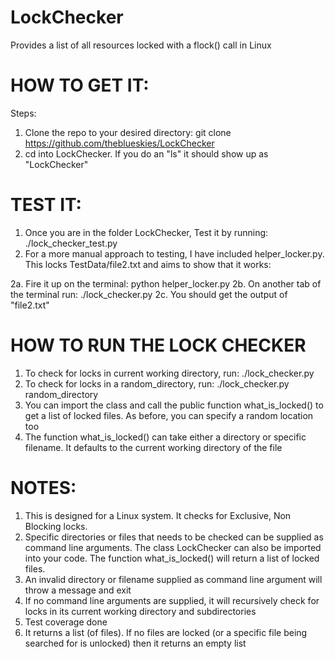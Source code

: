 # LockChecker
Provides a list of all resources locked with a flock() call in Linux


HOW TO GET IT:
====================================================================================
Steps:
1. Clone the repo to your desired directory: git clone https://github.com/theblueskies/LockChecker
2. cd into LockChecker. If you do an "ls" it should show up as "LockChecker"


TEST IT:
====================================================================================
1. Once you are in the folder LockChecker, Test it by running: ./lock_checker_test.py
2. For a more manual approach to testing, I have included helper_locker.py. This locks TestData/file2.txt and aims to show that it works: 

2a. Fire it up on the terminal: python helper_locker.py
2b. On another tab of the terminal run: ./lock_checker.py
2c. You should get the output of "file2.txt"


HOW TO RUN THE LOCK CHECKER
====================================================================================
1. To check for locks in current working directory, run: ./lock_checker.py
2. To check for locks in a random_directory, run: ./lock_checker.py random_directory
3. You can import the class and call the public function what_is_locked() to get a list of locked files. As before, you can specify a random location too
4. The function what_is_locked() can take either a directory or specific filename. It defaults to the current working directory of the file 


NOTES:
====================================================================================
1. This is designed for a Linux system. It checks for Exclusive, Non Blocking locks.
2. Specific directories or files that needs to be checked can be supplied as command line arguments. The class LockChecker can also be imported into your code. The function what_is_locked() will return a list of locked files.
3. An invalid directory or filename supplied as command line argument will throw a message and exit
4. If no command line arguments are supplied, it will recursively check for locks in its current working directory and subdirectories
5. Test coverage done
6. It returns a list (of files). If no files are locked (or a specific file being searched for is unlocked) then it returns an empty list

